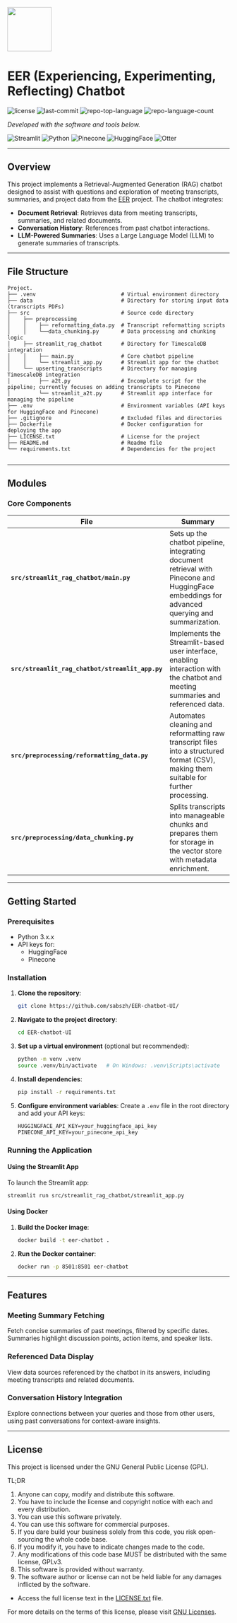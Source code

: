 <p align="left">
  <img src="https://static.vecteezy.com/system/resources/previews/024/673/126/original/question-answer-chat-document-paper-with-ai-artificial-intelligence-chat-bot-3d-render-icon-illustration-design-png.png" width="100" />
  <h1 align="left">EER (Experiencing, Experimenting, Reflecting) Chatbot</h1>
</p>

<p align="left">
    <img src="https://img.shields.io/github/license/sabszh/EER-chatbot-UI?style=flat&color=0080ff" alt="license">
    <img src="https://img.shields.io/github/last-commit/sabszh/EER-chatbot-UI?style=flat&logo=git&logoColor=white&color=0080ff" alt="last-commit">
    <img src="https://img.shields.io/github/languages/top/sabszh/EER-chatbot-UI?style=flat&color=0080ff" alt="repo-top-language">
    <img src="https://img.shields.io/github/languages/count/sabszh/EER-chatbot-UI?style=flat&color=0080ff" alt="repo-language-count">
</p>
<p align="left">
		<em>Developed with the software and tools below.</em>
</p>
<p align="left">
	<img src="https://img.shields.io/badge/Streamlit-FF4B4B.svg?style=flat&logo=Streamlit&logoColor=white" alt="Streamlit">
	<img src="https://img.shields.io/badge/Python-3776AB.svg?style=flat&logo=Python&logoColor=white" alt="Python">
	<img src="https://img.shields.io/badge/Pinecone-005BBB.svg?style=flat&logo=Python&logoColor=white" alt="Pinecone">
	<img src="https://img.shields.io/badge/HuggingFace-F79927.svg?style=flat&logo=HuggingFace&logoColor=white" alt="HuggingFace">
  <img src="https://img.shields.io/badge/Otter-005BBB.svg?style=flat&logo=Python&logoColor=white" alt="Otter">
</p>
<hr>

## Overview

This project implements a Retrieval-Augmented Generation (RAG) chatbot designed to assist with questions and exploration of meeting transcripts, summaries, and project data from the [EER](https://www.eer.info/) project. The chatbot integrates:
- **Document Retrieval**: Retrieves data from meeting transcripts, summaries, and related documents.
- **Conversation History**: References from past chatbot interactions.
- **LLM-Powered Summaries**: Uses a Large Language Model (LLM) to generate summaries of transcripts.

---

## File Structure

```
Project.
├── .venv                           # Virtual environment directory
├── data                            # Directory for storing input data (transcripts PDFs)
├── src                             # Source code directory
│    ├── preprocessimg
│    │    ├── reformatting_data.py  # Transcript reformatting scripts
│    │    └──data_chunking.py       # Data processing and chunking logic                
│    ├── streamlit_rag_chatbot      # Directory for TimescaleDB integration
│    │    ├── main.py               # Core chatbot pipeline
│    │    └── streamlit_app.py      # Streamlit app for the chatbot  
│    └── upserting_transcripts      # Directory for managing TimescaleDB integration
│         ├── a2t.py                # Incomplete script for the pipeline; currently focuses on adding transcripts to Pinecone
│         └── streamlit_a2t.py      # Streamlit app interface for managing the pipeline
├── .env                            # Environment variables (API keys for HuggingFace and Pinecone)
├── .gitignore                      # Excluded files and directories
├── Dockerfile                      # Docker configuration for deploying the app
├── LICENSE.txt                     # License for the project
├── README.md                       # Readme file
└── requirements.txt                # Dependencies for the project
 
```

---

## Modules

### Core Components

| File                                   | Summary                                                                                                                                                     |
|---------------------------------------|-------------------------------------------------------------------------------------------------------------------------------------------------------------|
| **`src/streamlit_rag_chatbot/main.py`**                     | Sets up the chatbot pipeline, integrating document retrieval with Pinecone and HuggingFace embeddings for advanced querying and summarization.              |
| **`src/streamlit_rag_chatbot/streamlit_app.py`**            | Implements the Streamlit-based user interface, enabling interaction with the chatbot and meeting summaries and referenced data.           |
| **`src/preprocessing/reformatting_data.py`**        | Automates cleaning and reformatting raw transcript files into a structured format (CSV), making them suitable for further processing.                      |
| **`src/preprocessing/data_chunking.py`**            | Splits transcripts into manageable chunks and prepares them for storage in the vector store with metadata enrichment.                                       |

---

## Getting Started

### Prerequisites

- Python 3.x.x
- API keys for:
  - HuggingFace
  - Pinecone

### Installation

1. **Clone the repository**:

    ```bash
    git clone https://github.com/sabszh/EER-chatbot-UI/
    ```

2. **Navigate to the project directory**:

    ```bash
    cd EER-chatbot-UI
    ```

3. **Set up a virtual environment** (optional but recommended):

    ```bash
    python -m venv .venv
    source .venv/bin/activate   # On Windows: .venv\Scripts\activate
    ```

4. **Install dependencies**:

    ```bash
    pip install -r requirements.txt
    ```

5. **Configure environment variables**:
    Create a `.env` file in the root directory and add your API keys:

    ```plaintext
    HUGGINGFACE_API_KEY=your_huggingface_api_key
    PINECONE_API_KEY=your_pinecone_api_key
    ```

### Running the Application

#### Using the Streamlit App

To launch the Streamlit app:

```bash
streamlit run src/streamlit_rag_chatbot/streamlit_app.py
```

#### Using Docker

1. **Build the Docker image**:
    ```bash
    docker build -t eer-chatbot .
    ```

2. **Run the Docker container**:
    ```bash
    docker run -p 8501:8501 eer-chatbot
    ```

---

## Features

### **Meeting Summary Fetching**
Fetch concise summaries of past meetings, filtered by specific dates. Summaries highlight discussion points, action items, and speaker lists.

### **Referenced Data Display**
View data sources referenced by the chatbot in its answers, including meeting transcripts and related documents.

### **Conversation History Integration**
Explore connections between your queries and those from other users, using past conversations for context-aware insights.

---

## License

This project is licensed under the GNU General Public License (GPL). 

TL;DR
1. Anyone can copy, modify and distribute this software.
2. You have to include the license and copyright notice with each and every distribution.
3. You can use this software privately.
4. You can use this software for commercial purposes.
5. If you dare build your business solely from this code, you risk open-sourcing the whole code base.
6. If you modify it, you have to indicate changes made to the code.
7. Any modifications of this code base MUST be distributed with the same license, GPLv3.
8. This software is provided without warranty.
9. The software author or license can not be held liable for any damages inflicted by the software.
- Access the full license text in the [LICENSE.txt](./LICENSE.txt) file.

For more details on the terms of this license, please visit [GNU Licenses](https://www.gnu.org/licenses/gpl-3.0.en.html).
